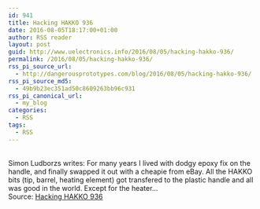 ```yaml
---
id: 941
title: Hacking HAKKO 936
date: 2016-08-05T18:17:00+01:00
author: RSS reader
layout: post
guid: http://www.uelectronics.info/2016/08/05/hacking-hakko-936/
permalink: /2016/08/05/hacking-hakko-936/
rss_pi_source_url:
  - http://dangerousprototypes.com/blog/2016/08/05/hacking-hakko-936/
rss_pi_source_md5:
  - 49b9b23ec351ad50c8609263bb96c931
rss_pi_canonical_url:
  - my_blog
categories:
  - RSS
tags:
  - RSS
---
```

&#013;  
Simon Ludborzs writes: For many years I lived with dodgy epoxy fix on the handle, and finally swapped it out with a cheapie from eBay. All the HAKKO bits (tip, barrel, heating element) got transfered to the plastic handle and all was good in the world. Except for the heater…&#013;  
Source: <a href="http://dangerousprototypes.com/blog/2016/08/05/hacking-hakko-936/" target="_blank">Hacking HAKKO 936</a>